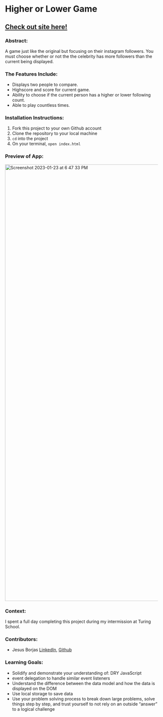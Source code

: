 # Higher or Lower Game

## [Check out site here!](https://higher-or-lower-game-ceulv6a2l-jesusborjas006.vercel.app/)

### Abstract: 
A game just like the original but focusing on their instagram followers. You must choose whether or not the the celebrity has more followers than the current being displayed. 

### The Features Include: 
- Displays two people to compare.
- Highscore and score for current game.
- Ability to choose if the current person has a higher or lower following count.
- Able to play countless times.

### Installation Instructions:
1. Fork this project to your own Github account
2. Clone the repository to your local machine
3. `cd` into the project
4. On your terminal, `open index.html`

### Preview of App:
<img width="1440" alt="Screenshot 2023-01-23 at 6 47 33 PM" src="https://user-images.githubusercontent.com/111095858/214188963-673c6b03-55c4-4acc-923a-69ab6fb0efdd.png">

### Context:
I spent a full day completing this project during my intermission at Turing School.

### Contributors:
- Jesus Borjas [LinkedIn](https://www.linkedin.com/in/jesus-borjas-6589b920a/), [Github](https://github.com/jesusborjas006)

### Learning Goals:
- Solidify and demonstrate your understanding of: DRY JavaScript
- event delegation to handle similar event listeners
- Understand the difference between the data model and how the data is displayed on the DOM
- Use local storage to save data
- Use your problem solving process to break down large problems, solve things step by step, and trust yourself to not rely on an outside “answer” to a logical challenge
